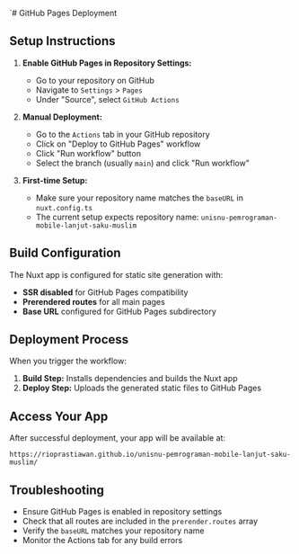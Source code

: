 `# GitHub Pages Deployment

## Setup Instructions

1. **Enable GitHub Pages in Repository Settings:**

   - Go to your repository on GitHub
   - Navigate to `Settings` > `Pages`
   - Under "Source", select `GitHub Actions`

2. **Manual Deployment:**

   - Go to the `Actions` tab in your GitHub repository
   - Click on "Deploy to GitHub Pages" workflow
   - Click "Run workflow" button
   - Select the branch (usually `main`) and click "Run workflow"

3. **First-time Setup:**
   - Make sure your repository name matches the `baseURL` in `nuxt.config.ts`
   - The current setup expects repository name: `unisnu-pemrograman-mobile-lanjut-saku-muslim`

## Build Configuration

The Nuxt app is configured for static site generation with:

- **SSR disabled** for GitHub Pages compatibility
- **Prerendered routes** for all main pages
- **Base URL** configured for GitHub Pages subdirectory

## Deployment Process

When you trigger the workflow:

1. **Build Step:** Installs dependencies and builds the Nuxt app
2. **Deploy Step:** Uploads the generated static files to GitHub Pages

## Access Your App

After successful deployment, your app will be available at:

```
https://rioprastiawan.github.io/unisnu-pemrograman-mobile-lanjut-saku-muslim/
```

## Troubleshooting

- Ensure GitHub Pages is enabled in repository settings
- Check that all routes are included in the `prerender.routes` array
- Verify the `baseURL` matches your repository name
- Monitor the Actions tab for any build errors
